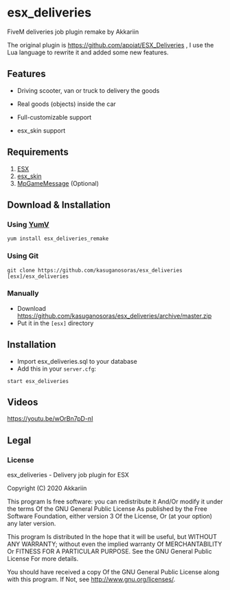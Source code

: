 # esx_deliveries
FiveM deliveries job plugin remake by Akkariin

The original plugin is https://github.com/apoiat/ESX_Deliveries , I use the Lua language to rewrite it and added some new features.

## Features

* Driving scooter, van or truck to delivery the goods

* Real goods (objects) inside the car

* Full-customizable support

* esx_skin support

## Requirements

1. [ESX](https://github.com/ESX-Org/es_extended)
2. [esx_skin](https://github.com/ESX-Org/esx_skin)
3. [MpGameMessage](https://github.com/kasuganosoras/MpGameMessage) (Optional)

## Download & Installation

### Using [YumV](https://yumv.net/)

```
yum install esx_deliveries_remake
```

### Using Git

```
git clone https://github.com/kasuganosoras/esx_deliveries [esx]/esx_deliveries
```

### Manually

- Download https://github.com/kasuganosoras/esx_deliveries/archive/master.zip
- Put it  in the `[esx]` directory

## Installation

- Import esx_deliveries.sql to your database
- Add this in your `server.cfg`:

```
start esx_deliveries
```



## Videos

https://youtu.be/wOrBn7pD-nI

## Legal

### License

esx_deliveries - Delivery job plugin for ESX

Copyright (C) 2020 Akkariin

This program Is free software: you can redistribute it And/Or modify it under the terms Of the GNU General Public License As published by the Free Software Foundation, either version 3 Of the License, Or (at your option) any later version.

This program Is distributed In the hope that it will be useful, but WITHOUT ANY WARRANTY; without even the implied warranty Of MERCHANTABILITY Or FITNESS FOR A PARTICULAR PURPOSE. See the GNU General Public License For more details.

You should have received a copy Of the GNU General Public License along with this program. If Not, see http://www.gnu.org/licenses/.
